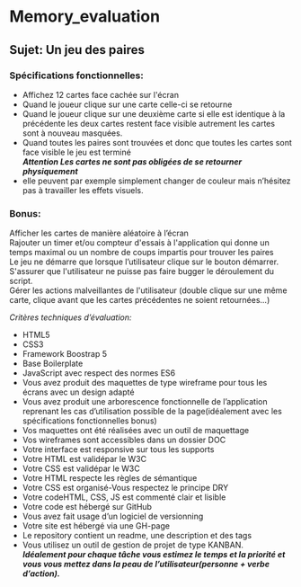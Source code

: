 # Memory_evaluation

## Sujet: Un jeu des paires  

### Spécifications fonctionnelles:  
 - Affichez 12 cartes face cachée sur l'écran  
 - Quand le joueur clique sur une carte celle-ci se retourne  
 - Quand le joueur clique sur une deuxième carte si elle est identique à la précédente les deux cartes restent face visible autrement les cartes sont à nouveau masquées.  
 - Quand toutes les paires sont trouvées et donc que toutes les cartes sont face visible le jeu est terminé  
 ***Attention Les cartes ne sont pas obligées de se retourner physiquement*** 
 - elle peuvent par exemple simplement changer de couleur mais n’hésitez pas à travailler les effets visuels.  

### Bonus:  
Afficher les cartes de manière aléatoire à l’écran  
Rajouter un timer et/ou compteur d'essais à l'application qui donne un temps maximal ou un nombre de coups impartis pour trouver les paires  
Le jeu ne démarre que lorsque l’utilisateur clique sur le bouton démarrer.  
S'assurer que l'utilisateur ne puisse pas faire bugger le déroulement du script.  
Gérer les actions malveillantes de l'utilisateur (double clique sur une même carte, clique avant que les cartes précédentes ne soient retournées...)  

*Critères techniques d’évaluation:*  
 - HTML5  
 - CSS3  
 - Framework Boostrap 5  
 - Base Boilerplate  
 - JavaScript avec respect des normes ES6  
 - Vous avez produit des maquettes de type wireframe pour tous les écrans avec un design adapté  
 - Vous avez produit une arborescence fonctionnelle de l’application reprenant les cas d’utilisation possible de la page(idéalement avec les spécifications fonctionnelles bonus)  
 - Vos maquettes ont été réalisées avec un outil de maquettage
 - Vos wireframes sont accessibles dans un dossier DOC  
 - Votre interface est responsive sur tous les supports  
 - Votre HTML est validépar le W3C  
 - Votre CSS est validépar le W3C  
 - Votre HTML respecte les règles de sémantique  
 - Votre CSS est organisé-Vous respectez le principe DRY  
 - Votre codeHTML, CSS, JS est commenté clair et lisible  
 - Votre code est hébergé sur GitHub  
 - Vous avez fait usage d’un logiciel de versionning  
 - Votre site est hébergé via une GH-page  
 - Le repository contient un readme, une description et des tags  
 - Vous utilisez un outil de gestion de projet de type KANBAN.  
***Idéalement pour chaque tâche vous estimez le temps et la priorité et vous vous mettez dans la peau de l’utilisateur(personne + verbe d’action).***
